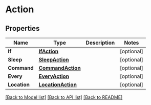 # Action

## Properties

Name | Type | Description | Notes
------------ | ------------- | ------------- | -------------
**If** | [**IfAction**](IfAction.md) |  | [optional] 
**Sleep** | [**SleepAction**](SleepAction.md) |  | [optional] 
**Command** | [**CommandAction**](CommandAction.md) |  | [optional] 
**Every** | [**EveryAction**](EveryAction.md) |  | [optional] 
**Location** | [**LocationAction**](LocationAction.md) |  | [optional] 

[[Back to Model list]](../README.md#documentation-for-models) [[Back to API list]](../README.md#documentation-for-api-endpoints) [[Back to README]](../README.md)


